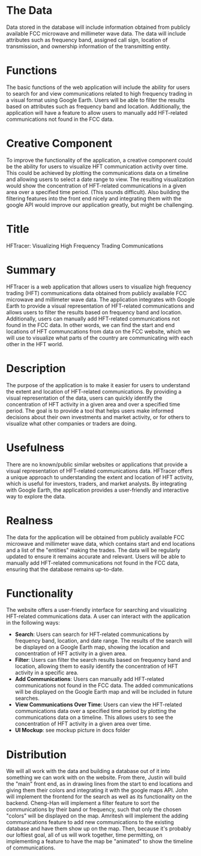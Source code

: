 # The Data
Data stored in the database will include information obtained from publicly available FCC microwave and millimeter wave data. The data will include attributes such as frequency band, assigned call sign, location of transmission, and ownership information of the transmitting entity.

# Functions
The basic functions of the web application will include the ability for users to search for and view communications related to high frequency trading in a visual format using Google Earth. Users will be able to filter the results based on attributes such as frequency band and location. Additionally, the application will have a feature to allow users to manually add HFT-related communications not found in the FCC data.

# Creative Component
To improve the functionality of the application, a creative component could be the ability for users to visualize HFT communication activity over time. This could be achieved by plotting the communications data on a timeline and allowing users to select a date range to view. The resulting visualization would show the concentration of HFT-related communications in a given area over a specified time period. (This sounds difficult). Also building the filtering features into the front end nicely and integrating them with the google API would improve our application greatly, but might be challenging.

# Title
HFTracer: Visualizing High Frequency Trading Communications

# Summary
HFTracer is a web application that allows users to visualize high frequency trading (HFT) communications data obtained from publicly available FCC microwave and millimeter wave data. The application integrates with Google Earth to provide a visual representation of HFT-related communications and allows users to filter the results based on frequency band and location. Additionally, users can manually add HFT-related communications not found in the FCC data. In other words, we can find the start and end locations of HFT communcations from data on the FCC website, which we will use to visualize what parts of the country are communicating with each other in the HFT world.

# Description
The purpose of the application is to make it easier for users to understand the extent and location of HFT-related communications. By providing a visual representation of the data, users can quickly identify the concentration of HFT activity in a given area and over a specified time period. The goal is to provide a tool that helps users make informed decisions about their own investments and market activity, or for others to visualize what other companies or traders are doing.

# Usefulness
There are no known/public similar websites or applications that provide a visual representation of HFT-related communications data. HFTracer offers a unique approach to understanding the extent and location of HFT activity, which is useful for investors, traders, and market analysts. By integrating with Google Earth, the application provides a user-friendly and interactive way to explore the data.

# Realness
The data for the application will be obtained from publicly available FCC microwave and millimeter wave data, which contains start and end locations and a list of the "entities" making the trades. The data will be regularly updated to ensure it remains accurate and relevant. Users will be able to manually add HFT-related communications not found in the FCC data, ensuring that the database remains up-to-date.

# Functionality
The website offers a user-friendly interface for searching and visualizing HFT-related communications data. A user can interact with the application in the following ways:
- **Search**: Users can search for HFT-related communications by frequency band, location, and date range. The results of the search will be displayed on a Google Earth map, showing the location and concentration of HFT activity in a given area.
- **Filter**: Users can filter the search results based on frequency band and location, allowing them to easily identify the concentration of HFT activity in a specific area.
- **Add Communications**: Users can manually add HFT-related communications not found in the FCC data. The added communications will be displayed on the Google Earth map and will be included in future searches.
- **View Communications Over Time**: Users can view the HFT-related communications data over a specified time period by plotting the communications data on a timeline. This allows users to see the concentration of HFT activity in a given area over time.
- **UI Mockup**: see mockup picture in docs folder

# Distribution
We will all work with the data and building a database out of it into something we can work with on the website. From there, Justin will build the "main" front end, as in drawing lines from the start to end locations and giving them their colors and integrating it with the google maps API. John will implement the frontend for the search as well as its functionality on the backend. Cheng-Han will implement a filter feature to sort the communications by their band or frequency, such that only the chosen "colors" will be displayed on the map. Amritesh will implement the adding communications feature to add new communications to the existing database and have them show up on the map. Then, because it's probably our loftiest goal, all of us will work together, time permitting, on implementing a feature to have the map be "animated" to show the timeline of communications.




